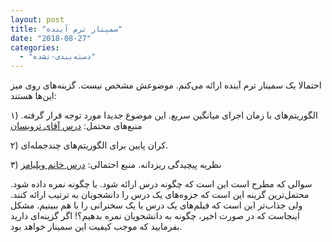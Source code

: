 ```yaml
---
layout: post
title: "سمینار ترم آینده"
date: "2018-08-27"
categories: 
  - "دسته‌بندی-نشده"
---
```


احتمالا یک سمینار ترم آینده ارائه می‌کنم. موضوعش مشخص نیست. گزینه‌های روی میز این‌ها هستند:

۱) الگوریتم‌های با زمان اجرای میانگین سریع. این موضوع جدیدا مورد توجه قرار گرفته. منبع‌های محتمل: [درس آقای ترویسان](https://people.eecs.berkeley.edu/~luca/bwca17/index.html)

۲) کران پایین برای الگوریتم‌های چندجمله‌ای.

۳) نظریه پیچیدگی ریزدانه. منبع احتمالی: [درس خانم ویلیامز](http://people.csail.mit.edu/virgi/6.s078/)

سوالی که مطرح است این است که چگونه درس ارائه شود. یا چگونه نمره داده شود. محتمل‌ترین گزینه این است که جزوه‌های یک درس را دانشجویان به ترتیب ارائه کنند. ولی جذاب‌تر این است که فیلم‌های یک درس یا یک سخنرانی را با هم ببینیم. مشکل اینجاست که در صورت اخیر، چگونه به دانشجویان نمره بدهیم؟! اگر گزینه‌ای دارید بفرمایید که موجب کیفیت این سمینار خواهد بود.
